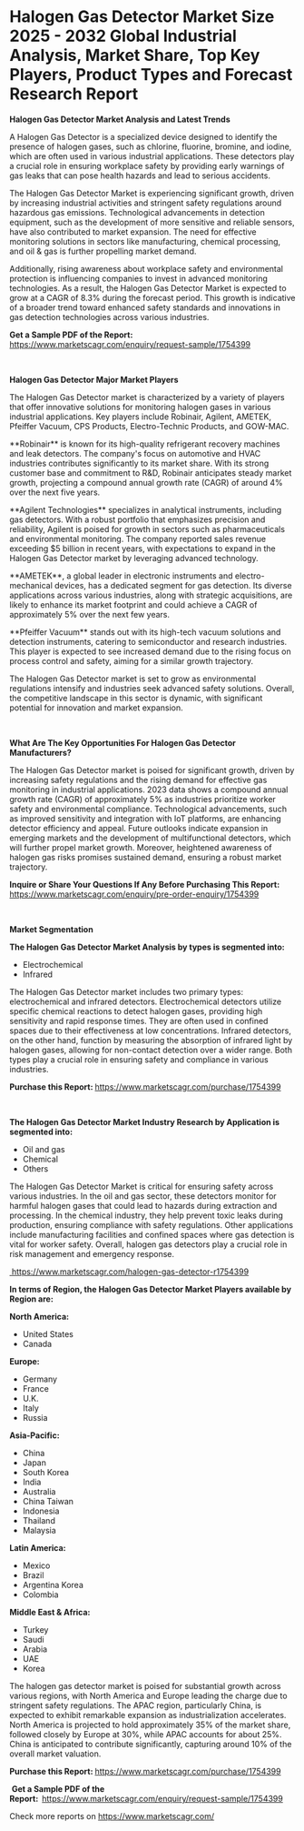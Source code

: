 <p><h1>Halogen Gas Detector Market Size 2025 - 2032 Global Industrial Analysis, Market Share, Top Key Players, Product Types and Forecast Research Report</h1></p><p><strong>Halogen Gas Detector Market Analysis and Latest Trends</strong></p>
<p><p>A Halogen Gas Detector is a specialized device designed to identify the presence of halogen gases, such as chlorine, fluorine, bromine, and iodine, which are often used in various industrial applications. These detectors play a crucial role in ensuring workplace safety by providing early warnings of gas leaks that can pose health hazards and lead to serious accidents.</p><p>The Halogen Gas Detector Market is experiencing significant growth, driven by increasing industrial activities and stringent safety regulations around hazardous gas emissions. Technological advancements in detection equipment, such as the development of more sensitive and reliable sensors, have also contributed to market expansion. The need for effective monitoring solutions in sectors like manufacturing, chemical processing, and oil & gas is further propelling market demand.</p><p>Additionally, rising awareness about workplace safety and environmental protection is influencing companies to invest in advanced monitoring technologies. As a result, the Halogen Gas Detector Market is expected to grow at a CAGR of 8.3% during the forecast period. This growth is indicative of a broader trend toward enhanced safety standards and innovations in gas detection technologies across various industries.</p></p>
<p><strong>Get a Sample PDF of the Report:&nbsp;</strong> <a href="https://www.marketscagr.com/enquiry/request-sample/1754399?utm_campaign=3019&utm_medium=2&utm_source=Github&utm_content=ia&utm_term=10042025&utm_id=halogen-gas-detector">https://www.marketscagr.com/enquiry/request-sample/1754399</a></p>
<p>&nbsp;</p>
<p><strong>Halogen Gas Detector Major Market Players</strong></p>
<p><p>The Halogen Gas Detector market is characterized by a variety of players that offer innovative solutions for monitoring halogen gases in various industrial applications. Key players include Robinair, Agilent, AMETEK, Pfeiffer Vacuum, CPS Products, Electro-Technic Products, and GOW-MAC. </p><p>**Robinair** is known for its high-quality refrigerant recovery machines and leak detectors. The company's focus on automotive and HVAC industries contributes significantly to its market share. With its strong customer base and commitment to R&D, Robinair anticipates steady market growth, projecting a compound annual growth rate (CAGR) of around 4% over the next five years.</p><p>**Agilent Technologies** specializes in analytical instruments, including gas detectors. With a robust portfolio that emphasizes precision and reliability, Agilent is poised for growth in sectors such as pharmaceuticals and environmental monitoring. The company reported sales revenue exceeding $5 billion in recent years, with expectations to expand in the Halogen Gas Detector market by leveraging advanced technology.</p><p>**AMETEK**, a global leader in electronic instruments and electro-mechanical devices, has a dedicated segment for gas detection. Its diverse applications across various industries, along with strategic acquisitions, are likely to enhance its market footprint and could achieve a CAGR of approximately 5% over the next few years.</p><p>**Pfeiffer Vacuum** stands out with its high-tech vacuum solutions and detection instruments, catering to semiconductor and research industries. This player is expected to see increased demand due to the rising focus on process control and safety, aiming for a similar growth trajectory.</p><p>The Halogen Gas Detector market is set to grow as environmental regulations intensify and industries seek advanced safety solutions. Overall, the competitive landscape in this sector is dynamic, with significant potential for innovation and market expansion.</p></p>
<p>&nbsp;</p>
<p><strong>What Are The Key Opportunities For Halogen Gas Detector Manufacturers?</strong></p>
<p><p>The Halogen Gas Detector market is poised for significant growth, driven by increasing safety regulations and the rising demand for effective gas monitoring in industrial applications. 2023 data shows a compound annual growth rate (CAGR) of approximately 5% as industries prioritize worker safety and environmental compliance. Technological advancements, such as improved sensitivity and integration with IoT platforms, are enhancing detector efficiency and appeal. Future outlooks indicate expansion in emerging markets and the development of multifunctional detectors, which will further propel market growth. Moreover, heightened awareness of halogen gas risks promises sustained demand, ensuring a robust market trajectory.</p></p>
<p><strong>Inquire or Share Your Questions If Any Before Purchasing This Report:</strong> <a href="https://www.marketscagr.com/enquiry/pre-order-enquiry/1754399?utm_campaign=3019&utm_medium=2&utm_source=Github&utm_content=ia&utm_term=10042025&utm_id=halogen-gas-detector">https://www.marketscagr.com/enquiry/pre-order-enquiry/1754399</a></p>
<p>&nbsp;</p>
<p><strong>Market Segmentation</strong></p>
<p><strong>The Halogen Gas Detector Market Analysis by types is segmented into:</strong></p>
<p><ul><li>Electrochemical</li><li>Infrared</li></ul></p>
<p><p>The Halogen Gas Detector market includes two primary types: electrochemical and infrared detectors. Electrochemical detectors utilize specific chemical reactions to detect halogen gases, providing high sensitivity and rapid response times. They are often used in confined spaces due to their effectiveness at low concentrations. Infrared detectors, on the other hand, function by measuring the absorption of infrared light by halogen gases, allowing for non-contact detection over a wider range. Both types play a crucial role in ensuring safety and compliance in various industries.</p></p>
<p><strong>Purchase this Report:&nbsp;</strong><a href="https://www.marketscagr.com/purchase/1754399?utm_campaign=3019&utm_medium=2&utm_source=Github&utm_content=ia&utm_term=10042025&utm_id=halogen-gas-detector">https://www.marketscagr.com/purchase/1754399</a></p>
<p>&nbsp;</p>
<p><strong>The Halogen Gas Detector Market Industry Research by Application is segmented into:</strong></p>
<p><ul><li>Oil and gas</li><li>Chemical</li><li>Others</li></ul></p>
<p><p>The Halogen Gas Detector Market is critical for ensuring safety across various industries. In the oil and gas sector, these detectors monitor for harmful halogen gases that could lead to hazards during extraction and processing. In the chemical industry, they help prevent toxic leaks during production, ensuring compliance with safety regulations. Other applications include manufacturing facilities and confined spaces where gas detection is vital for worker safety. Overall, halogen gas detectors play a crucial role in risk management and emergency response.</p></p>
<p><a href="https://www.marketscagr.com/halogen-gas-detector-r1754399?utm_campaign=3019&utm_medium=2&utm_source=Github&utm_content=ia&utm_term=10042025&utm_id=halogen-gas-detector">&nbsp;https://www.marketscagr.com/halogen-gas-detector-r1754399</a></p>
<p><strong>In terms of Region, the Halogen Gas Detector Market Players available by Region are:</strong></p>
<p>
    <p> <strong> North America: </strong>
        <ul>
            <li>United States</li>
            <li>Canada</li>
        </ul>
        </p> 
    <p> <strong> Europe: </strong>
        <ul>
            <li>Germany</li>
            <li>France</li>
            <li>U.K.</li>
            <li>Italy</li>
            <li>Russia</li>
        </ul>
        </p> 
    <p> <strong> Asia-Pacific: </strong>
        <ul>
            <li>China</li>
            <li>Japan</li>
            <li>South Korea</li>
            <li>India</li>
            <li>Australia</li>
            <li>China Taiwan</li>
            <li>Indonesia</li>
            <li>Thailand</li>
            <li>Malaysia</li>
        </ul>
        </p> 
    <p> <strong> Latin America: </strong>
        <ul>
            <li>Mexico</li>
            <li>Brazil</li>
            <li>Argentina Korea</li>
            <li>Colombia</li>
        </ul>
        </p> 
    <p> <strong> Middle East & Africa: </strong>
        <ul>
            <li>Turkey</li>
            <li>Saudi</li>
            <li>Arabia</li>
            <li>UAE</li>
            <li>Korea</li>
        </ul>
    </p>
    </p>
<p><p>The halogen gas detector market is poised for substantial growth across various regions, with North America and Europe leading the charge due to stringent safety regulations. The APAC region, particularly China, is expected to exhibit remarkable expansion as industrialization accelerates. North America is projected to hold approximately 35% of the market share, followed closely by Europe at 30%, while APAC accounts for about 25%. China is anticipated to contribute significantly, capturing around 10% of the overall market valuation.</p></p>
<p><strong>Purchase this Report: </strong><a href="https://www.marketscagr.com/purchase/1754399?utm_campaign=3019&utm_medium=2&utm_source=Github&utm_content=ia&utm_term=10042025&utm_id=halogen-gas-detector">https://www.marketscagr.com/purchase/1754399</a></p>
<p>&nbsp;<strong>Get a Sample PDF of the Report:&nbsp;&nbsp;</strong><a href="https://www.marketscagr.com/enquiry/request-sample/1754399?utm_campaign=3019&utm_medium=2&utm_source=Github&utm_content=ia&utm_term=10042025&utm_id=halogen-gas-detector">https://www.marketscagr.com/enquiry/request-sample/1754399</a></p>
<p><strong></strong></p>
<p>Check more reports on <a href="https://www.marketscagr.com/?utm_campaign=3019&utm_medium=2&utm_source=Github&utm_content=ia&utm_term=10042025&utm_id=halogen-gas-detector">https://www.marketscagr.com/</a></p>